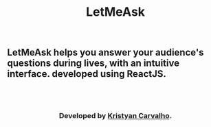 <h1 align="center">LetMeAsk</h1>

<br />

<h2>LetMeAsk helps you answer your audience's questions during lives, with an intuitive interface. developed using ReactJS.</h2>

<br />

<br />

<h3 align="center">Developed by <a href="https://github.com/kriscrv/">Kristyan Carvalho</a>.</h3>
